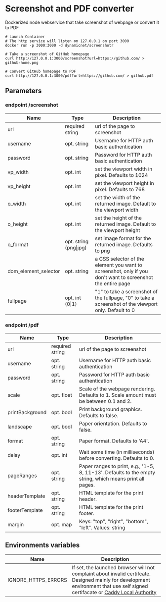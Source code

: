 # Screenshot and PDF converter

Dockerized node webservice that take screenshot of webpage or convert it to PDF

```
# Launch Container
# The http service will listen on 127.0.0.1 on port 3000
docker run -p 3000:3000 -d dynamicnet/screenshotr

# Take a screenshot of GitHub homepage
curl http://127.0.0.1:3000/screenshot?url=https://github.com/ > github-home.png

# Convert GitHub homepage to PDF
curl http://127.0.0.1:3000/pdf?url=https://github.com/ > github.pdf
```


## Parameters
### endpoint /screenshot
Name | Type | Description
---- | ---- | -----------
url | required string | url of the page to screenshot
username | opt. string | Username for HTTP auth basic authentication
password | opt. string | Password for HTTP auth basic authentication
vp_width | opt. int | set the viewport width in pixel. Defaults to 1024
vp_height | opt. int | set the viewport height in pixel. Defaults to 768
o_width | opt. int | set the width of the returned image. Default to the viewport width
o_height | opt. int | set the height of the returned image. Default to the viewport height
o_format | opt. string (png\|jpg) | set image format for the returned image. Defaults to png
dom_element_selector | opt. string | a CSS selector of the element you want to screenshot, only if you don't want to screenshot the entire page
fullpage | opt. int (0\|1) | "1" to take a screenshot of the fullpage, "0" to take a screenshot of the viewport only. Default to 0

### endpoint /pdf
Name | Type | Description
---- | ---- | -----------
url | required string | url of the page to screenshot
username | opt. string | Username for HTTP auth basic authentication
password | opt. string | Password for HTTP auth basic authentication
scale | opt. float | Scale of the webpage rendering. Defaults to 1. Scale amount must be between 0.1 and 2.
printBackground | opt. bool | Print background graphics. Defaults to false.
landscape | opt. bool | Paper orientation. Defaults to false.
format | opt. string | Paper format. Defaults to 'A4'.
delay | opt. int | Wait some time (in milliseconds) before converting. Defaults to 0.
pageRanges | opt. string | Paper ranges to print, e.g., '1-5, 8, 11-13'. Defaults to the empty string, which means print all pages.
headerTemplate | opt. string | HTML template for the print header.
footerTemplate | opt. string | HTML template for the print footer.
margin | opt. map | Keys: "top", "right", "bottom", "left". Values: string

## Environments variables
Name | Description
---- | -----------
IGNORE_HTTPS_ERRORS | If set, the launched browser will not complaint about invalid certifcate. Designed mainly for development environment that use self signed certifacate or [Caddy Local Authority](https://caddyserver.com/docs/automatic-https#local-https)